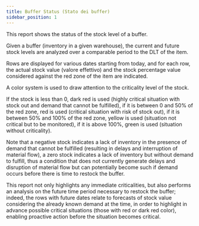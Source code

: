 ```yaml
---
title: Buffer Status (Stato dei buffer)
sidebar_position: 1
---
```

This report shows the status of the stock level of a buffer.

Given a buffer (inventory in a given warehouse), the current and future stock levels are analyzed over a comparable period to the DLT of the item.

Rows are displayed for various dates starting from today, and for each row, the actual stock value (valore effettivo) and the stock percentage value considered against the red zone of the item are indicated.

A color system is used to draw attention to the criticality level of the stock.

If the stock is less than 0, dark red is used (highly critical situation with stock out and demand that cannot be fulfilled), if it is between 0 and 50% of the red zone, red is used (critical situation with risk of stock out), if it is between 50% and 100% of the red zone, yellow is used (situation not critical but to be monitored), if it is above 100%, green is used (situation without criticality).

Note that a negative stock indicates a lack of inventory in the presence of demand that cannot be fulfilled (resulting in delays and interruption of material flow), a zero stock indicates a lack of inventory but without demand to fulfill, thus a condition that does not currently generate delays and disruption of material flow but can potentially become such if demand occurs before there is time to restock the buffer.

This report not only highlights any immediate criticalities, but also performs an analysis on the future time period necessary to restock the buffer; indeed, the rows with future dates relate to forecasts of stock value considering the already known demand at the time, in order to highlight in advance possible critical situations (those with red or dark red color), enabling proactive action before the situation becomes critical.